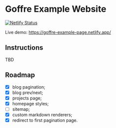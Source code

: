 # Goffre Example Website

[![Netlify Status](https://api.netlify.com/api/v1/badges/b5a70fda-1026-432a-96fd-4ea8824ca532/deploy-status)](https://app.netlify.com/sites/goffre-example-page/deploys)

Live demo: https://goffre-example-page.netlify.app/

## Instructions

TBD

## Roadmap

-   [x] blog pagination;
-   [x] blog prev/next;
-   [x] projects page;
-   [x] homepage styles;
-   [ ] sitemap;
-   [x] custom markdown renderers;
-   [x] redirect to first pagination page.
